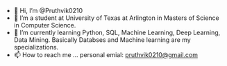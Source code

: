 - 👋 Hi, I’m @Pruthvik0210
- 👀 I’m a student at University of Texas at Arlington in Masters of Science in Computer Science.
- 🌱 I’m currently learning Python, SQL, Machine Learning, Deep Learning, Data Mining. Basically Databses and Machine learning are my specializations. 
- 📫 How to reach me ... personal emial: pruthvik0210@gmail.com

<!---
Pruthvik0210/Pruthvik0210 is a ✨ special ✨ repository because its `README.md` (this file) appears on your GitHub profile.
You can click the Preview link to take a look at your changes.
--->
